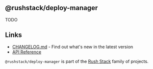 ## @rushstack/deploy-manager

TODO

## Links

- [CHANGELOG.md](
  https://github.com/microsoft/rushstack/blob/main/libraries/deploy-manager/CHANGELOG.md) - Find
  out what's new in the latest version
- [API Reference](https://rushstack.io/pages/api/deploy-manager/)

`@rushstack/deploy-manager` is part of the [Rush Stack](https://rushstack.io/) family of projects.

